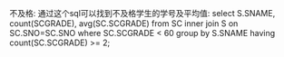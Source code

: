 不及格:
通过这个sql可以找到不及格学生的学号及平均值:
select S.SNAME, count(SCGRADE), avg(SC.SCGRADE) from SC inner join S on SC.SNO=SC.SNO where SC.SCGRADE < 60 group by S.SNAME having count(SC.SCGRADE) >= 2;


